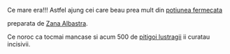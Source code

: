 Ce mare era!!!
Astfel ajung cei care beau prea mult din [potiunea fermecata](../../potiune_fermecata/potiune.md)

preparata de [Zana Albastra](../../zana_albastra/cum_arata_zana.md).


Ce noroc ca tocmai mancase si acum 500 de [pitigoi lustragii](pitigoi/pitigoi.md) ii curatau incisivii.
